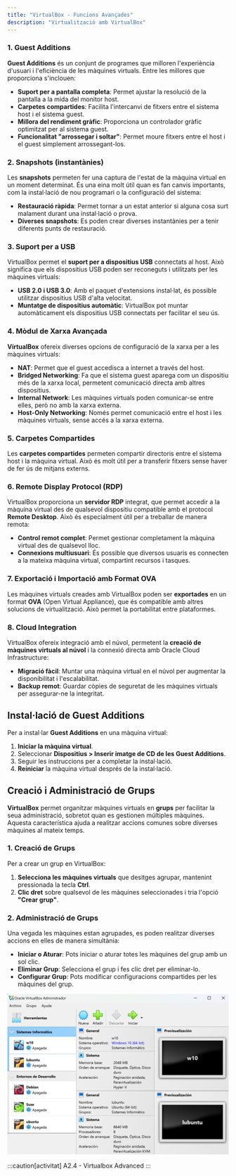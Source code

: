 ```yaml
---
title: "VirtualBox - Funcions Avançades"  
description: "Virtualització amb VirtualBox"  
---
```


### 1. Guest Additions

**Guest Additions** és un conjunt de programes que milloren l'experiència d'usuari i l'eficiència de les màquines virtuals. Entre les millores que proporciona s'inclouen:

- **Suport per a pantalla completa**: Permet ajustar la resolució de la pantalla a la mida del monitor host.
- **Carpetes compartides**: Facilita l'intercanvi de fitxers entre el sistema host i el sistema guest.
- **Millora del rendiment gràfic**: Proporciona un controlador gràfic optimitzat per al sistema guest.
- **Funcionalitat "arrossegar i soltar"**: Permet moure fitxers entre el host i el guest simplement arrossegant-los.

### 2. Snapshots (instantànies)

Les **snapshots** permeten fer una captura de l'estat de la màquina virtual en un moment determinat. És una eina molt útil quan es fan canvis importants, com la instal·lació de nou programari o la configuració del sistema:

- **Restauració ràpida**: Permet tornar a un estat anterior si alguna cosa surt malament durant una instal·lació o prova.
- **Diverses snapshots**: Es poden crear diverses instantànies per a tenir diferents punts de restauració.

### 3. Suport per a USB

VirtualBox permet el **suport per a dispositius USB** connectats al host. Això significa que els dispositius USB poden ser reconeguts i utilitzats per les màquines virtuals:

- **USB 2.0 i USB 3.0**: Amb el paquet d'extensions instal·lat, és possible utilitzar dispositius USB d'alta velocitat.
- **Muntatge de dispositius automàtic**: VirtualBox pot muntar automàticament els dispositius USB connectats per facilitar el seu ús.

### 4. Mòdul de Xarxa Avançada

**VirtualBox** ofereix diverses opcions de configuració de la xarxa per a les màquines virtuals:

- **NAT**: Permet que el guest accedisca a internet a través del host.
- **Bridged Networking**: Fa que el sistema guest aparega com un dispositiu més de la xarxa local, permetent comunicació directa amb altres dispositius.
- **Internal Network**: Les màquines virtuals poden comunicar-se entre elles, però no amb la xarxa externa.
- **Host-Only Networking**: Només permet comunicació entre el host i les màquines virtuals, sense accés a la xarxa externa.

### 5. Carpetes Compartides

Les **carpetes compartides** permeten compartir directoris entre el sistema host i la màquina virtual. Això és molt útil per a transferir fitxers sense haver de fer ús de mitjans externs.

### 6. Remote Display Protocol (RDP)

VirtualBox proporciona un **servidor RDP** integrat, que permet accedir a la màquina virtual des de qualsevol dispositiu compatible amb el protocol **Remote Desktop**. Això és especialment útil per a treballar de manera remota:

- **Control remot complet**: Permet gestionar completament la màquina virtual des de qualsevol lloc.
- **Connexions multiusuari**: És possible que diversos usuaris es connecten a la mateixa màquina virtual, compartint recursos i tasques.

### 7. Exportació i Importació amb Format OVA

Les màquines virtuals creades amb VirtualBox poden ser **exportades** en un format **OVA** (Open Virtual Appliance), que és compatible amb altres solucions de virtualització. Això permet la portabilitat entre plataformes.

### 8. Cloud Integration

VirtualBox ofereix integració amb el núvol, permetent la **creació de màquines virtuals al núvol** i la connexió directa amb Oracle Cloud Infrastructure:

- **Migració fàcil**: Muntar una màquina virtual en el núvol per augmentar la disponibilitat i l'escalabilitat.
- **Backup remot**: Guardar còpies de seguretat de les màquines virtuals per assegurar-ne la integritat.

## Instal·lació de Guest Additions

Per a instal·lar **Guest Additions** en una màquina virtual:

1. **Iniciar la màquina virtual**.
2. Seleccionar **Dispositius > Inserir imatge de CD de les Guest Additions**.
3. Seguir les instruccions per a completar la instal·lació.
4. **Reiniciar** la màquina virtual després de la instal·lació.

## Creació i Administració de Grups 

**VirtualBox** permet organitzar màquines virtuals en **grups** per facilitar la seua administració, sobretot quan es gestionen múltiples màquines. Aquesta característica ajuda a realitzar accions comunes sobre diverses màquines al mateix temps.

### 1. **Creació de Grups**

Per a crear un grup en VirtualBox:
1. **Selecciona les màquines virtuals** que desitges agrupar, mantenint pressionada la tecla **Ctrl**.
2. **Clic dret** sobre qualsevol de les màquines seleccionades i tria l'opció **"Crear grup"**.

### 2. **Administració de Grups**

Una vegada les màquines estan agrupades, es poden realitzar diverses accions en elles de manera simultània:

- **Iniciar o Aturar**: Pots iniciar o aturar totes les màquines del grup amb un sol clic.
- **Eliminar Grup**: Selecciona el grup i fes clic dret per eliminar-lo.
- **Configurar Grup**: Pots modificar configuracions compartides per les màquines del grup.

![Grups en VirtualBox](../../../../assets/ut2/grupos.png)

:::caution[activitat]
A2.4 - Virtualbox Advanced
:::
